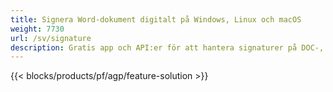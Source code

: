 ```yaml
---
title: Signera Word-dokument digitalt på Windows, Linux och macOS 
weight: 7730
url: /sv/signature
description: Gratis app och API:er för att hantera signaturer på DOC-, DOCX- och ODT-dokument
---
```


{{< blocks/products/pf/agp/feature-solution >}} 

